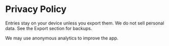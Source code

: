 # Privacy Policy

Entries stay on your device unless you export them. We do not sell personal data. See the Export section for backups.

We may use anonymous analytics to improve the app. 